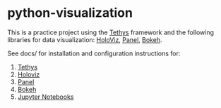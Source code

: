 # python-visualization
This is a practice project using the [Tethys](http://www.tethysplatform.org) framework and the following libraries for data visualization: [HoloViz](https://holoviz.org), [Panel](https://panel.holoviz.org), [Bokeh](https://bokeh.org).

See docs/ for installation and configuration instructions for:
1. [Tethys](https://github.com/shylaclark/python-visualization/blob/master/docs/tethys.md)
2. [Holoviz](https://github.com/shylaclark/python-visualization/blob/master/docs/holoviz.md)
3. [Panel](https://github.com/shylaclark/python-visualization/blob/master/docs/panel.md)
4. [Bokeh](https://github.com/shylaclark/python-visualization/blob/master/docs/bokeh.md)
5. [Jupyter Notebooks](https://github.com/shylaclark/python-visualization/blob/master/docs/jupyter-notebooks.md)
